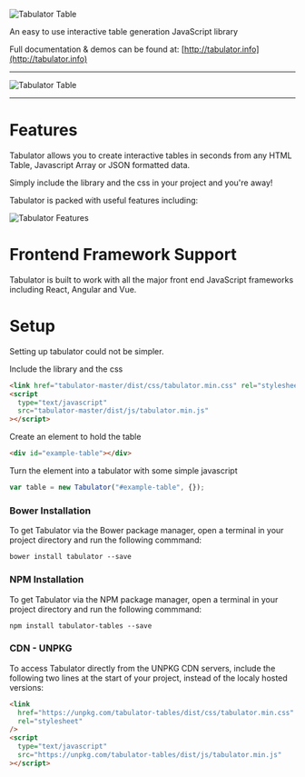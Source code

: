 ![Tabulator Table](http://olifolkerd.github.io/tabulator/images/tabulator.png)

An easy to use interactive table generation JavaScript library

Full documentation & demos can be found at: [http://tabulator.info](http://tabulator.info)

---

![Tabulator Table](http://tabulator.info/images/tabulator_table.jpg)

---

# Features

Tabulator allows you to create interactive tables in seconds from any HTML Table, Javascript Array or JSON formatted data.

Simply include the library and the css in your project and you're away!

Tabulator is packed with useful features including:

![Tabulator Features](http://olifolkerd.github.io/tabulator/images/featurelist_share.png)

# Frontend Framework Support

Tabulator is built to work with all the major front end JavaScript frameworks including React, Angular and Vue.

# Setup

Setting up tabulator could not be simpler.

Include the library and the css

```html
<link href="tabulator-master/dist/css/tabulator.min.css" rel="stylesheet" />
<script
  type="text/javascript"
  src="tabulator-master/dist/js/tabulator.min.js"
></script>
```

Create an element to hold the table

```html
<div id="example-table"></div>
```

Turn the element into a tabulator with some simple javascript

```js
var table = new Tabulator("#example-table", {});
```

### Bower Installation

To get Tabulator via the Bower package manager, open a terminal in your project directory and run the following commmand:

```
bower install tabulator --save
```

### NPM Installation

To get Tabulator via the NPM package manager, open a terminal in your project directory and run the following commmand:

```
npm install tabulator-tables --save
```

### CDN - UNPKG

To access Tabulator directly from the UNPKG CDN servers, include the following two lines at the start of your project, instead of the localy hosted versions:

```html
<link
  href="https://unpkg.com/tabulator-tables/dist/css/tabulator.min.css"
  rel="stylesheet"
/>
<script
  type="text/javascript"
  src="https://unpkg.com/tabulator-tables/dist/js/tabulator.min.js"
></script>
```
